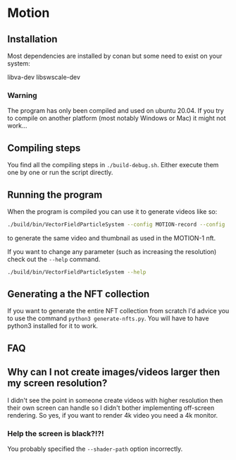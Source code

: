 # Motion

## Installation

Most dependencies are installed by conan but some need to exist on your system:

libva-dev
libswscale-dev

### Warning

The program has only been compiled and used on ubuntu 20.04. If you try to compile
on another platform (most notably Windows or Mac) it might not work...

## Compiling steps

You find all the compiling steps in `./build-debug.sh`. Either execute them one by
one or run the script directly. 

## Running the program

When the program is compiled you can use it
to generate videos like so:


```bash
./build/bin/VectorFieldParticleSystem --config MOTION-record --config ./nfts/MOTION-1 --record example.mp4 --screenshot example.png
```

to generate the same video and thumbnail as used in the MOTION-1 nft.

If you want to change any parameter (such as increasing the resolution) check out
the `--help` command.

```bash
./build/bin/VectorFieldParticleSystem --help
```

## Generating a the NFT collection

If you want to generate the entire NFT collection from scratch I'd advice you to use
the command `python3 generate-nfts.py`. You will have to have python3 installed for it to work.


## FAQ

## Why can I not create images/videos larger then my screen resolution?

I didn't see the point in someone create videos with higher resolution then their
own screen can handle so I didn't bother implementing off-screen rendering. 
So yes, if you want to render 4k video you need a 4k monitor.


### Help the screen is black?!?!

You probably specified the `--shader-path` option incorrectly.
